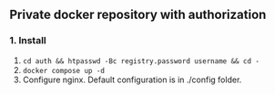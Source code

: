 ## Private docker repository with authorization
### 1. Install
1. `cd auth && htpasswd -Bc registry.password username && cd -`
2. `docker compose up -d`
3. Configure nginx. Default configuration is in ./config folder.
